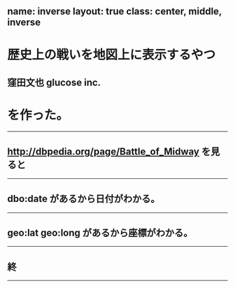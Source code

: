 name: inverse
layout: true
class: center, middle, inverse
---
# 歴史上の戦いを地図上に表示するやつ
窪田文也 glucose inc.
---
# を作った。
---
## http://dbpedia.org/page/Battle_of_Midway を見ると
---
## dbo:date があるから日付がわかる。
---
## geo:lat geo:long があるから座標がわかる。
---
## 終
---


